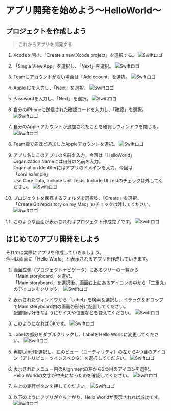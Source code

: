 # アプリ開発を始めよう〜HelloWorld〜
## プロジェクトを作成しよう
> これからアプリを開発する
1. Xcodeを開き、「Create a new Xcode project」を選択する。
	![Swiftロゴ](./img/1.png)

2. 「Single View App」を選択し、「Next」を選択。
	![Swiftロゴ](./img/2.png)
	
3. Teamにアカウントがない場合は「Add ccount」を選択。
	![Swiftロゴ](./img/3.png)
	
4. Apple IDを入力し、「Next」を選択。
	![Swiftロゴ](./img/4.png)
	
5. Passwordを入力し、「Next」を選択。
	![Swiftロゴ](./img/5.png)
	
6. 自分のiPhoneに送信された確認コードを入力し、「確認」を選択。
	![Swiftロゴ](./img/6.png)
	
7. 自分のApple アカウントが追加されたことを確認しウィンドウを閉じる。
	![Swiftロゴ](./img/7.png)
	
8. Team欄で先ほど追加したAppleアカウントを選択。
	![Swiftロゴ](./img/8.png)
	
9. アプリ名にこのアプリの名前を入力。今回は「HelloWorld」  
Organization Nameには自分の名前を入力。  
Organiation Identiferにはアプリのドメインを入力。今回は「com.example」  
Use Core Data, Include Unit Tests, Include UI Testのチェックは外してください。
	![Swiftロゴ](./img/9.png)
	
10. プロジェクトを保存するフォルダを選択肢、「Create」を選択。  
「Create Git repository on my Mac」のチェックは外してください。
	![Swiftロゴ](./img/10.png)
	
11. このような画面が表示されればプロジェクト作成完了です。
	![Swiftロゴ](./img/11.png)
	
## はじめてのアプリ開発をしよう
それでは実際にアプリを作成していきましょう。  
今回は画面に「Hello World」と表示されるアプリを作成していきます。

1. 画面左側（プロジェクトナビゲータ）にあるツリーの一覧から「Main.storyboard」を選択。  
「Main.storyboard」を選択後、画面右上にあるアイコンの中から「二重丸」のアイコンをクリック。
	![Swiftロゴ](./img/12.png)
	
2. 表示されたウィンドウから「Label」を検索＆選択し、ドラッグ＆ドロップでMain.storyboard内の画面の部分に配置してください。  
配置後は好きなようにサイズや位置などを変えてください。
	![Swiftロゴ](./img/label_setting.gif)
	
3. このようになればOKです。
	![Swiftロゴ](./img/14.png)
	
4. Labelの部分をダブルクリックし、LabelをHello Worldに変更してください。
	![Swiftロゴ](./img/15.png)
	
5. 再度Labelを選択し、左のビュー（ユーティリティ）の左から4つ目のアイコン（アトリビューツインスペクタ）を選択してください。
	![Swiftロゴ](./img/16.png)
	
6. 表示されたメニュー内のAlignmentの左から2つ目のアイコンを選択。  
Hello Worldの文字が中央になったのを確認してください。
	![Swiftロゴ](./img/text_center.gif)
	
7. 左上の実行ボタンを押してください。
	![Swiftロゴ](./img/18.png)
	
7. 以下のようにアプリが立ち上がり、Hello Worldが表示されれば成功です。
	![Swiftロゴ](./img/19.png)